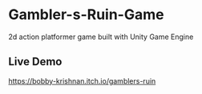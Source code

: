 # Gambler-s-Ruin-Game
2d action platformer game built with Unity Game Engine

## Live Demo

https://bobby-krishnan.itch.io/gamblers-ruin
